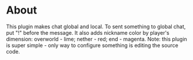 # About
This plugin makes chat global and local. To sent something to global chat, put "!" before the message. It also adds nickname color by player's dimension: overworld - lime; nether - red; end - magenta.
Note: this plugin is super simple - only way to configure something is editing the source code.
